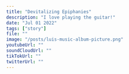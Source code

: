 ```yaml
---
title: "Devitalizing Epiphanies"
description: "I love playing the guitar!"
date: "Jul 01 2022"
tags: ["story"]
file: ""
image: "/posts/luis-music-album-picture.png"
youtubeUrl: ""
soundCloudUrl: ""
tikTokUrl: ""
twitterUrl: ""
---
```

